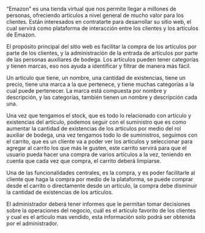 
“Emazon” es una tienda virtual que nos permite llegar a millones de personas, ofreciendo artículos a nivel general de mucho valor para los clientes. Están interesados en contratarte para desarrollar su sitio web, el cual servirá como plataforma de interacción entre los clientes y los artículos de Emazon.

El propósito principal del sitio web es facilitar la compra de los artículos por parte de los clientes, y la administración de la entrada de artículos por parte de las personas auxiliares de bodega. Los artículos pueden tener categorías y tienen marcas, eso nos ayuda a identificar y filtrar de manera más fácil.

Un artículo que tiene, un nombre, una cantidad de existencias, tiene un precio, tiene una marca a la que pertenece, y tiene muchas categorías a la cual puede pertenecer. La marca está compuesta por nombre y descripción, y las categorías, también tienen un nombre y descripción cada una.

Una vez que tengamos el stock, que es todo lo relacionado con artículo y existencias del artículo, podemos seguir con el suministro que es como aumentar la cantidad de existencias de los artículos por medio del rol auxiliar de bodega, una vez tengamos todo lo de suministros, seguimos con el carrito, que es un cliente va a poder ver los artículos y seleccionar para agregar al carrito los que más le gusten, este carrito servirá para que el usuario pueda hacer una compra de varios artículos a la vez, teniendo en cuenta que cada vez que compra, el carrito deberá limpiarse.

Una de las funcionalidades centrales, es la compra, y es poder facilitarle al cliente que haga la compra por medio de la plataforma, se puede comprar desde el carrito o directamente desde un artículo, la compra debe disminuir la cantidad de existencias de los artículos.

El administrador deberá tener informes que le permitan tomar decisiones sobre la operaciones del negocio, cuál es el artículo favorito de los clientes y cual es el articulo mas vendido, esta información solo podrá ser obtenida por el administrador.

